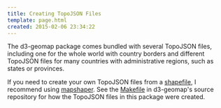 ```yaml
---
title: Creating TopoJSON Files
template: page.html
created: 2015-02-06 23:34:22
---
```

The d3-geomap package comes bundled with several TopoJSON files, including one for the whole world with country borders and different TopoJSON files for many countries with administrative regions, such as states or provinces.

If you need to create your own TopoJSON files from a [shapefile](https://en.wikipedia.org/wiki/Shapefile), I recommend using [mapshaper](https://mapshaper.org/). See the [Makefile](https://github.com/yaph/d3-geomap/blob/master/Makefile) in d3-geomap's source repository for how the TopoJSON files in this package were created.